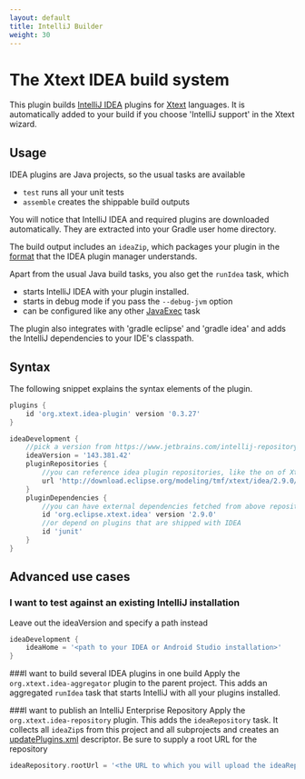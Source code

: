 ```yaml
---
layout: default
title: IntelliJ Builder
weight: 30
---
```


The Xtext IDEA build system
===========================

This plugin builds [IntelliJ IDEA](https://www.jetbrains.com/idea/) plugins for [Xtext](xtext.org) languages. It is automatically added to your build if you choose 'IntelliJ support' in the Xtext wizard.

Usage
-----

IDEA plugins are Java projects, so the usual tasks are available

- `test` runs all your unit tests
- `assemble` creates the shippable build outputs

You will notice that IntelliJ IDEA and required plugins are downloaded automatically. They are extracted into your Gradle user home directory.

The build output includes an `ideaZip`, which packages your plugin in the [format](https://confluence.jetbrains.com/display/IDEADEV/IntelliJ+IDEA+Plugin+Structure) that the IDEA plugin manager understands.

Apart from the usual Java build tasks, you also get the `runIdea` task, which

- starts IntelliJ IDEA with your plugin installed.
- starts in debug mode if you pass the  `--debug-jvm` option
- can be configured like any other [JavaExec](http://gradle.org/docs/current/dsl/org.gradle.api.tasks.JavaExec.html) task

The plugin also integrates with 'gradle eclipse' and 'gradle idea' and adds the IntelliJ dependencies to your IDE's classpath.

Syntax
------

The following snippet explains the syntax elements of the plugin.

```groovy
plugins {
	id 'org.xtext.idea-plugin' version '0.3.27'
}

ideaDevelopment {
	//pick a version from https://www.jetbrains.com/intellij-repository/releases
	ideaVersion = '143.381.42'
	pluginRepositories {
		//you can reference idea plugin repositories, like the on of Xtext
		url 'http://download.eclipse.org/modeling/tmf/xtext/idea/2.9.0/updatePlugins.xml'
	}
	pluginDependencies {
	 	//you can have external dependencies fetched from above repositories
		id 'org.eclipse.xtext.idea' version '2.9.0'
		//or depend on plugins that are shipped with IDEA
		id 'junit'
	}
}
```


Advanced use cases
------------------

### I want to test against an existing IntelliJ installation
Leave out the ideaVersion and specify a path instead

```groovy
ideaDevelopment {
	ideaHome = '<path to your IDEA or Android Studio installation>'
}
```

###I want to build several IDEA plugins in one build
Apply the `org.xtext.idea-aggregator` plugin to the parent project. This adds an aggregated `runIdea` task that starts IntelliJ with all your plugins installed.

###I want to publish an IntelliJ Enterprise Repository
Apply the `org.xtext.idea-repository` plugin. This adds the `ideaRepository` task. It collects all `ideaZip`s from this project and all subprojects and creates an [updatePlugins.xml](http://blog.jetbrains.com/idea/2008/03/enterprise-plugin-repository/) descriptor.
Be sure to supply a root URL for the repository

```groovy
ideaRepository.rootUrl = '<the URL to which you will upload the ideaRepository folder>'
```
